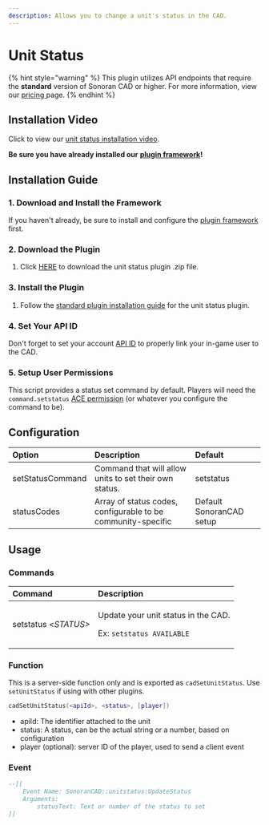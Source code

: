 ```yaml
---
description: Allows you to change a unit's status in the CAD.
---
```


# Unit Status

{% hint style="warning" %}
This plugin utilizes API endpoints that require the **standard** version of Sonoran CAD or higher. For more information, view our [pricing ](../../../pricing/faq/)page.
{% endhint %}

## Installation Video

Click to view our [unit status installation video](https://youtu.be/J9fwml13x9Y).

**Be sure you have already installed our** [**plugin framework**](../framework-installation.md)**!**

## Installation **Guide**

### 1. Download and Install the Framework

If you haven't already, be sure to install and configure the [plugin framework](../framework-installation.md) first.

### 2. Download the Plugin

1. Click [HERE](https://github.com/Sonoran-Software/sonoran_unitstatus/releases) to download the unit status plugin .zip file.

### 3. Install the Plugin

1. Follow the [standard plugin installation guide](../plugin-installation/) for the unit status plugin.

### 4. Set Your API ID

Don't forget to set your account [API ID](../../../sonoran-cad/api-integration/getting-started/setting-your-api-id.md) to properly link your in-game user to the CAD.

### 5. Setup User Permissions

This script provides a status set command by default. Players will need the `command.setstatus` [ACE permission](https://forum.cfx.re/t/basic-aces-principals-overview-guide/90917) \(or whatever you configure the command to be\).

## Configuration

| Option | Description | Default |
| :--- | :--- | :--- |
| setStatusCommand | Command that will allow units to set their own status. | setstatus |
| statusCodes | Array of status codes, configurable to be community-specific | Default SonoranCAD setup |

## Usage

### Commands

<table>
  <thead>
    <tr>
      <th style="text-align:left">Command</th>
      <th style="text-align:left">Description</th>
    </tr>
  </thead>
  <tbody>
    <tr>
      <td style="text-align:left">setstatus &lt;<em>STATUS&gt;</em>
      </td>
      <td style="text-align:left">
        <p>Update your unit status in the CAD.</p>
        <p>Ex: <code>setstatus AVAILABLE</code>
        </p>
      </td>
    </tr>
  </tbody>
</table>

### Function

This is a server-side function only and is exported as `cadSetUnitStatus`. Use `setUnitStatus` if using with other plugins.

```lua
cadSetUnitStatus(<apiId>, <status>, [player])
```

* apiId: The identifier attached to the unit
* status: A status, can be the actual string or a number, based on configuration
* player \(optional\): server ID of the player, used to send a client event

### Event

```lua
--[[
    Event Name: SonoranCAD::unitstatus:UpdateStatus
    Arguments:
        statusText: Text or number of the status to set
]]

```

